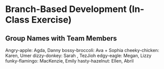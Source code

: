 # Branch-Based Development (In-Class Exercise)

## Group Names with Team Members
Angry-apple: Agda, Danny
bossy-broccoli: Ava + Sophia
cheeky-chicken: Karen, Umer
dizzy-donkey: Sarah , TezJioh
edgy-eagle: Megan, Lizzy
funky-flamingo: MacKenzie, Emily
hasty-hazelnut: Ellen, Abril 

